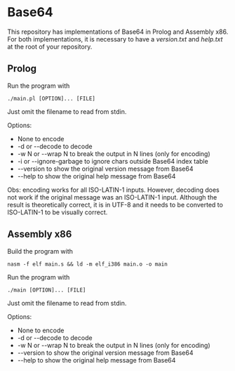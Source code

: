# Base64

This repository has implementations of Base64 in Prolog and Assembly x86. For both implementations, it is necessary to have a *version.txt* and *help.txt* at the root of your repository.

## Prolog

Run the program with
```
./main.pl [OPTION]... [FILE]
```
Just omit the filename to read from stdin.

Options:
- None to encode
- -d or --decode to decode
- -w N or --wrap N to break the output in N lines (only for encoding)
- -i or --ignore-garbage to ignore chars outside Base64 index table
- --version to show the original version message from Base64
- --help to show the original help message from Base64

Obs: encoding works for all ISO-LATIN-1 inputs. However, decoding does not work if the original message was an ISO-LATIN-1 input. Although the result is theoretically correct, it is in UTF-8 and it needs to be converted to ISO-LATIN-1 to be visually correct.


## Assembly x86

Build the program with
```
nasm -f elf main.s && ld -m elf_i386 main.o -o main
```

Run the program with
```
./main [OPTION]... [FILE]
```
Just omit the filename to read from stdin.

Options:
- None to encode
- -d or --decode to decode
- -w N or --wrap N to break the output in N lines (only for encoding)
- --version to show the original version message from Base64
- --help to show the original help message from Base64

